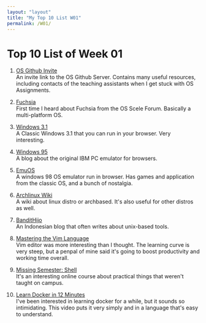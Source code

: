 ```yaml
---
layout: "layout"
title: "My Top 10 List W01"
permalink: /W01/
---
```

# Top 10 List of Week 01

1. [OS Github Invite](https://discord.gg/Vr9YdSCY)
    <br>
    An invite link to the OS Github Server. Contains many useful resources, including contacts of the teaching assistants when I get stuck with OS Assignments. 

2. [Fuchsia](https://fuchsia.dev/)
    <br>
    First time I heard about Fuchsia from the OS Scele Forum. Basically a multi-platform OS. 

3. [Windows 3.1](https://classicreload.com/win3x-windows-31.html)
    <br>
    A Classic Windows 3.1 that you can run in your browser. Very interesting. 

4. [Windows 95](https://www.pcjs.org/blog/2015/09/21/)
    <br>
    A blog about the original IBM PC emulator for browsers.

5. [EmuOS](https://emupedia.net/beta/emuos/)
    <br>
    A windows 98 OS emulator run in browser. Has games and application from the classic OS, and a bunch of nostalgia. 

6. [Archlinux Wiki](https://wiki.archlinux.org/)
    <br>
    A wiki about linux distro or archbased. It's also useful for other distros as well.

7. [BanditHijo](https://bandithijo.github.io/blog/)
    <br>
    An Indonesian blog that often writes about unix-based tools.

8. [Mastering the Vim Language](https://www.youtube.com/watch?v=wlR5gYd6um0)
    <br>
    Vim editor was more interesting than I thought. The learning curve is very steep, but a penpal of mine said it's going to boost productivity and working time overall. 

9. [Missing Semester: Shell](https://missing.csail.mit.edu/2020/course-shell/)
    <br>
    It's an interesting online course about practical things that weren't taught on campus. 

10. [Learn Docker in 12 Minutes](https://www.youtube.com/watch?v=YFl2mCHdv24)
    <br>
    I've been interested in learning docker for a while, but it sounds so intimidating. This video puts it very simply and in a language that's easy to understand.
